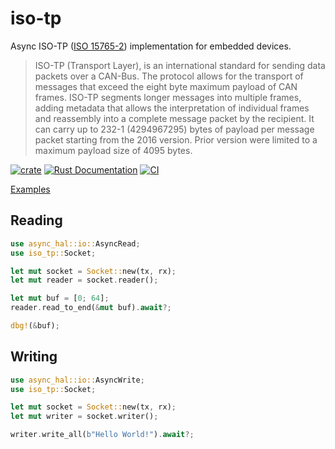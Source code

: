 # iso-tp
Async ISO-TP ([ISO 15765-2](https://en.wikipedia.org/wiki/ISO_15765-2)) implementation for embedded devices.

> ISO-TP (Transport Layer), is an international standard for sending data packets over a CAN-Bus. The protocol allows for the transport of messages that exceed the eight byte maximum payload of CAN frames. ISO-TP segments longer messages into multiple frames, adding metadata that allows the interpretation of individual frames and reassembly into a complete message packet by the recipient. It can carry up to 232-1 (4294967295) bytes of payload per message packet starting from the 2016 version. Prior version were limited to a maximum payload size of 4095 bytes.


[![crate](https://img.shields.io/crates/v/iso-tp.svg)](https://crates.io/crates/iso-tp)
[![Rust Documentation](https://img.shields.io/badge/api-rustdoc-blue.svg)](https://docs.rs/iso-tp)
[![CI](https://github.com/matthunz/iso-tp/actions/workflows/rust.yml/badge.svg)](https://github.com/matthunz/iso-tp/actions/workflows/rust.yml)


[Examples](https://github.com/matthunz/iso-tp/tree/main/examples)

## Reading
```rust
use async_hal::io::AsyncRead;
use iso_tp::Socket;

let mut socket = Socket::new(tx, rx);
let mut reader = socket.reader();

let mut buf = [0; 64];
reader.read_to_end(&mut buf).await?;

dbg!(&buf);
```

## Writing
```rust
use async_hal::io::AsyncWrite;
use iso_tp::Socket;

let mut socket = Socket::new(tx, rx);
let mut writer = socket.writer();

writer.write_all(b"Hello World!").await?;
```

